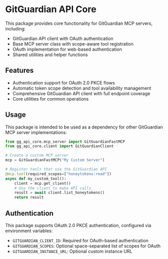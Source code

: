 # GitGuardian API Core

This package provides core functionality for GitGuardian MCP servers, including:

- GitGuardian API client with OAuth authentication
- Base MCP server class with scope-aware tool registration
- OAuth implementation for web-based authentication
- Shared utilities and helper functions

## Features

- Authentication support for OAuth 2.0 PKCE flows
- Automatic token scope detection and tool availability management
- Comprehensive GitGuardian API client with full endpoint coverage
- Core utilities for common operations

## Usage

This package is intended to be used as a dependency for other GitGuardian MCP server implementations:

```python
from gg_api_core.mcp_server import GitGuardianFastMCP
from gg_api_core.client import GitGuardianClient

# Create a custom MCP server
mcp = GitGuardianFastMCP("My Custom Server")

# Register tools that use the GitGuardian API
@mcp.tool(required_scopes=["honeytokens:read"])
async def my_custom_tool():
    client = mcp.get_client()
    # Use the client to make API calls
    result = await client.list_honeytokens()
    return result
```

## Authentication

This package supports OAuth 2.0 PKCE authentication, configured via environment variables:

- `GITGUARDIAN_CLIENT_ID`: Required for OAuth-based authentication
- `GITGUARDIAN_SCOPES`: Optional space-separated list of scopes for OAuth
- `GITGUARDIAN_INSTANCE_URL`: Optional custom instance URL
